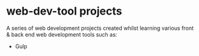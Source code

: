 # web-dev-tool projects

A series of web development projects created whilst learning various front &amp; back end web development tools such as:
 * Gulp
